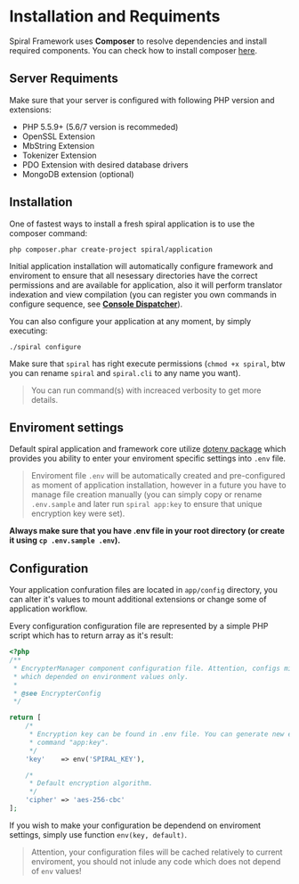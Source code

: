 # Installation and Requiments
Spiral Framework uses **Composer** to resolve dependencies and install required components. You can check how to install composer [here](https://getcomposer.org/download/).

## Server Requiments
Make sure that your server is configured with following PHP version and extensions:
* PHP 5.5.9+ (5.6/7 version is recommeded)
* OpenSSL Extension
* MbString Extension
* Tokenizer Extension
* PDO Extension with desired database drivers
* MongoDB extension (optional)

## Installation
One of fastest ways to install a fresh spiral application is to use the composer command:

```
php composer.phar create-project spiral/application
```

Initial application installation will automatically configure framework and enviroment to ensure that all nesessary directories have the correct permissions and are available for application, also it will perform translator indexation and view compilation (you can register you own commands in configure sequence, see [**Console Dispatcher**](/console/commands.md)).

You can also configure your application at any moment, by simply executing:

```
./spiral configure
```

Make sure that `spiral` has right execute permissions (`chmod +x spiral`, btw you can rename `spiral` and `spiral.cli` to any name you want).

> You can run command(s) with increaced verbosity to get more details.

## Enviroment settings
Default spiral application and framework core utilize [dotenv package](https://github.com/vlucas/phpdotenv) which provides you ability to enter your enviroment specific settings into `.env` file.

> Enviroment file `.env` will be automatically created and pre-configured as moment of application installation, however in a future you have to manage file creation manually (you can simply copy or rename `.env.sample` and later run `spiral app:key` to ensure that unique encryption key were set).

**Always make sure that you have .env file in your root directory (or create it using `cp .env.sample .env`).**

## Configuration
Your application confuration files are located in `app/config` directory, you can alter it's values to mount additional extensions or change some of application workflow.

Every configuration configuration file are represented by a simple PHP script which has to return array as it's result:

```php
<?php
/**
 * EncrypterManager component configuration file. Attention, configs might include runtime code
 * which depended on environment values only.
 *
 * @see EncrypterConfig
 */

return [
    /*
     * Encryption key can be found in .env file. You can generate new encryption key via console
     * command "app:key".
     */
    'key'    => env('SPIRAL_KEY'),

    /*
     * Default encryption algorithm.
     */
    'cipher' => 'aes-256-cbc'
];
```

If you wish to make your configuration be dependend on enviroment settings, simply use function `env(key, default)`.

> Attention, your configuration files will be cached relatively to current enviroment, you should not inlude any code which does not depend of `env` values!
